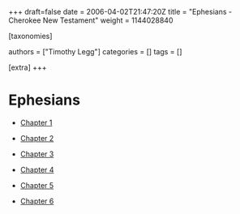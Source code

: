 +++
draft=false
date = 2006-04-02T21:47:20Z
title = "Ephesians - Cherokee New Testament"
weight = 1144028840

[taxonomies]

authors = ["Timothy Legg"]
categories = []
tags = []

[extra]
+++
# Ephesians

* [Chapter 1](@/cherokee-new-testament/ephesians/1001/index.md)

* [Chapter 2](@/cherokee-new-testament/ephesians/1002/index.md)

* [Chapter 3](@/cherokee-new-testament/ephesians/1003/index.md)

* [Chapter 4](@/cherokee-new-testament/ephesians/1004/index.md)

* [Chapter 5](@/cherokee-new-testament/ephesians/1005/index.md)

* [Chapter 6](@/cherokee-new-testament/ephesians/1006/index.md)

